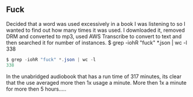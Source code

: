 ## Fuck 

Decided that a word was used excessively in a book I was listening to so I wanted to find out how many times it was used. I downloaded it, removed DRM and converted to mp3, used AWS Transcribe to convert to text and then searched it for number of instances.
$ grep -iohR "fuck" *.json | wc -l
338

```powershell
$ grep -iohR "fuck" *.json | wc -l
338
```
In the unabridged audiobook that has a run time of 317 minutes, its clear that the use averaged more then 1x usage a minute. 
More then 1x a minute for more then 5 hours.....
